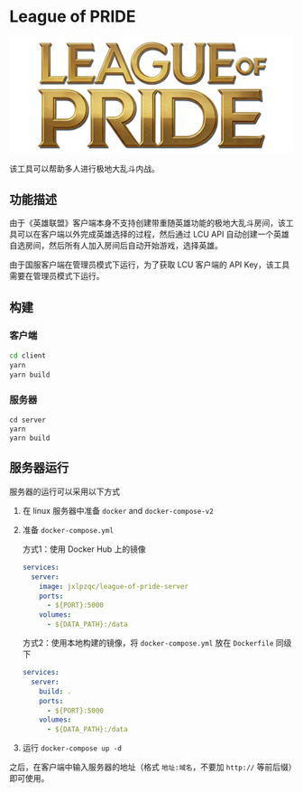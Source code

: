 # League of PRIDE

![](./client/renderer/public/images/lop-logo-text.png)

该工具可以帮助多人进行极地大乱斗内战。


## 功能描述

由于《英雄联盟》客户端本身不支持创建带重随英雄功能的极地大乱斗房间，该工具可以在客户端以外完成英雄选择的过程，然后通过 LCU API 自动创建一个英雄自选房间，然后所有人加入房间后自动开始游戏，选择英雄。

由于国服客户端在管理员模式下运行，为了获取 LCU 客户端的 API Key，该工具需要在管理员模式下运行。

## 构建

### 客户端

```bash
cd client
yarn
yarn build
```

### 服务器
```
cd server
yarn
yarn build
```


## 服务器运行

服务器的运行可以采用以下方式

1. 在 linux 服务器中准备 `docker` and `docker-compose-v2`
2. 准备 `docker-compose.yml`
  
    方式1：使用 Docker Hub 上的镜像
    ```yml
    services:
      server:
        image: jxlpzqc/league-of-pride-server
        ports:
          - ${PORT}:5000
        volumes:
          - ${DATA_PATH}:/data
    ```

    方式2：使用本地构建的镜像，将 `docker-compose.yml` 放在 `Dockerfile` 同级下
    ```yml
    services:
      server:
        build: .
        ports:
          - ${PORT}:5000
        volumes:
          - ${DATA_PATH}:/data
    ```

3. 运行 `docker-compose up -d`


之后，在客户端中输入服务器的地址（格式 `地址:域名`，不要加 `http://` 等前后缀）即可使用。